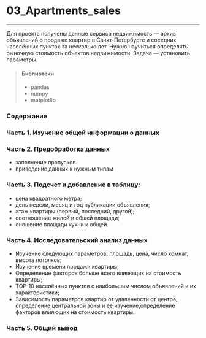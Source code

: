# 03_Apartments_sales
_____________________________________

Для проекта получены данные сервиса недвижимость — архив объявлений о продаже квартир в Санкт-Петербурге и соседних населённых пунктах за несколько лет. Нужно научиться определять рыночную стоимость объектов недвижимости. Задача — установить параметры.

>#### Библиотеки
>* pandas
>* numpy
>* matplotlib

### Содержание

### Часть 1. Изучение общей информации о данных

### Часть 2. Предобработка данных
* заполнение пропусков
* приведение данных к нужным типам

### Часть 3. Подсчет и добавление в таблицу:
* цена квадратного метра;
* день недели, месяц и год публикации объявления;
* этаж квартиры (первый, последний, другой);
* соотношение жилой и общей площади;
* оношение площади кухни к общей.

### Часть 4. Исследовательский анализ данных
* Изучение следующих параметров: площадь, цена, число комнат, высота потолков;
* Изучение времени продажи квартиры;
* Определение факторов больше всего влияющих на стоимость квартиры;
* TOP-10 населённых пунктов с наибольшим числом объявлений и их характеристики;
* Зависимость параметров квартир от удаленности от центра, определение центральной зоны и ее изучение,определение факторов влияющих на стоимость квартиры.

### Часть 5. Общий вывод